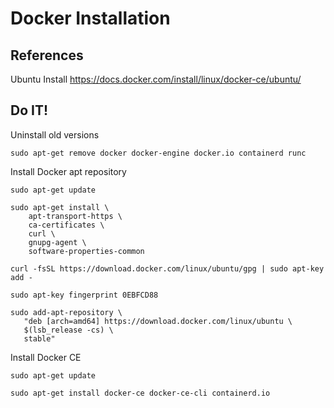 # Docker Installation

## References

Ubuntu Install
<https://docs.docker.com/install/linux/docker-ce/ubuntu/>

## Do IT!

Uninstall old versions
```
sudo apt-get remove docker docker-engine docker.io containerd runc
```

Install Docker apt repository

```
sudo apt-get update
```

```
sudo apt-get install \
    apt-transport-https \
    ca-certificates \
    curl \
    gnupg-agent \
    software-properties-common
```

```
curl -fsSL https://download.docker.com/linux/ubuntu/gpg | sudo apt-key add -
```

```
sudo apt-key fingerprint 0EBFCD88
```

```
sudo add-apt-repository \
   "deb [arch=amd64] https://download.docker.com/linux/ubuntu \
   $(lsb_release -cs) \
   stable"

```

Install Docker CE

```
sudo apt-get update
```

```
sudo apt-get install docker-ce docker-ce-cli containerd.io
```